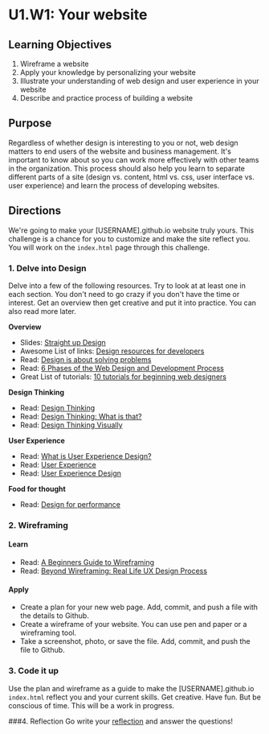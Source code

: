# U1.W1: Your website


## Learning Objectives
1. Wireframe a website 
2. Apply your knowledge by personalizing your website
3. Illustrate your understanding of web design and user experience in your website
4. Describe and practice process of building a website


## Purpose
Regardless of whether design is interesting to you or not, web design matters to end users of the website and business management.  It's important to know about so you can work more effectively with other teams in the organization.  This process should also help you learn to separate different parts of a site (design vs. content, html vs. css, user interface vs. user experience) and learn the process of developing websites.


## Directions
 
 We're going to make your [USERNAME].github.io website truly yours.  This challenge is a chance for you to customize and make the site reflect you.  You will work on the `index.html` page through this challenge.
 
### 1. Delve into Design

Delve into a few of the following resources.  Try to look at at least one in each section.  You don't need to go crazy if you don't have the time or interest.  Get an overview then get creative and put it into practice. You can also read more later.
 
**Overview**
* Slides: [Straight up Design](https://speakerdeck.com/jenmyers/straight-up-design)
* Awesome List of links: [Design resources for developers](https://gist.github.com/jenmyers/7354863)
* Read: [Design is about solving problems](http://www.smashingmagazine.com/2011/08/24/design-solving-problems/)
* Read: [6 Phases of the Web Design and Development Process](http://www.idesignstudios.com/blog/web-design/phases-web-design-development-process/#.UxuuUuddUtU)
* Great List of tutorials: [10 tutorials for beginning web designers](http://code.tutsplus.com/articles/10-hand-picked-tutorials-for-beginning-web-designers--net-9341)

**Design Thinking**
* Read: [Design Thinking](http://en.wikipedia.org/wiki/Design_thinking)
* Read: [Design Thinking: What is that?](http://www.fastcompany.com/919258/design-thinking-what)
* Read: [Design Thinking Visually](http://visual.ly/what-design-thinking)

**User Experience**
* Read: [What is User Experience Design?](http://uxdesign.smashingmagazine.com/2010/10/05/what-is-user-experience-design-overview-tools-and-resources/)
* Read: [User Experience](http://en.wikipedia.org/wiki/User_experience)
* Read: [User Experience Design](https://github.com/Devbootcamp/phase_0_unit_1/edit/master/week_1/creative_challenge/readme.md)


**Food for thought**
* Read: [Design for performance](https://speakerdeck.com/lara/design-for-performance)

### 2. Wireframing

#### Learn

* Read: [A Beginners Guide to Wireframing](http://webdesign.tutsplus.com/tutorials/a-beginners-guide-to-wireframing--webdesign-7399)
* Read: [Beyond Wireframing: Real Life UX Design Process](http://uxdesign.smashingmagazine.com/2012/08/29/beyond-wireframing-real-life-ux-design-process/)

#### Apply

* Create a plan for your new web page.  Add, commit, and push a file with the details to Github.
* Create a wireframe of your website.  You can use pen and paper or a wireframing tool.  
* Take a screenshot, photo, or save the file.  Add, commit, and push the file to Github.

### 3. Code it up

Use the plan and wireframe as a guide to make the [USERNAME].github.io `index.html` reflect you and your current skills.  Get creative. Have fun.  But be conscious of time.  This will be a work in progress.

###4. Reflection
Go write your [reflection](../reflection.md) and answer the questions!

